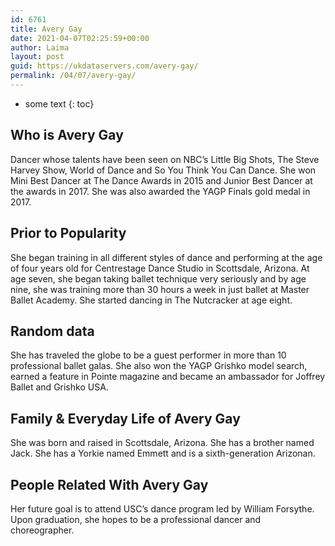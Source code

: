```yaml
---
id: 6761
title: Avery Gay
date: 2021-04-07T02:25:59+00:00
author: Laima
layout: post
guid: https://ukdataservers.com/avery-gay/
permalink: /04/07/avery-gay/
---
```


* some text
{: toc}


## Who is Avery Gay
                  
                  
                  
Dancer whose talents have been seen on NBC&#8217;s Little Big Shots, The Steve Harvey Show, World of Dance and So You Think You Can Dance. She won Mini Best Dancer at The Dance Awards in 2015 and Junior Best Dancer at the awards in 2017. She was also awarded the YAGP Finals gold medal in 2017. 
                  
              
            
              
            
                
                
                
## Prior to Popularity
                  
                  
                  
She began training in all different styles of dance and performing at the age of four years old for Centrestage Dance Studio in Scottsdale, Arizona. At age seven, she began taking ballet technique very seriously and by age nine, she was training more than 30 hours a week in just ballet at Master Ballet Academy. She started dancing in The Nutcracker at age eight. 
                  
              
            
              
            
                
                
                
## Random data
                  
                  
                  
She has traveled the globe to be a guest performer in more than 10 professional ballet galas. She also won the YAGP Grishko model search, earned a feature in Pointe magazine and became an ambassador for Joffrey Ballet and Grishko USA.
                  
              
            
              
            
                
                
                
## Family & Everyday Life of Avery Gay
                  
                  
                  
She was born and raised in Scottsdale, Arizona. She has a brother named Jack. She has a Yorkie named Emmett and is a sixth-generation Arizonan. 
                  
              
            
              
            
                
                
                
## People Related With Avery Gay
                  
                  
                  
Her future goal is to attend USC&#8217;s dance program led by William Forsythe. Upon graduation, she hopes to be a professional dancer and choreographer. 
                  
              
            
              
            
                
              
            
              
              
            
            
              
            
          
          
          